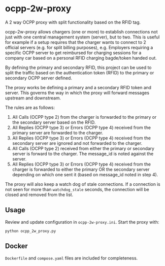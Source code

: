 # ocpp-2w-proxy

A 2 way OCPP proxy with split functionality based on the RFID tag.

ocpp-2w-proxy allows chargers (one or more) to establish connections not just with one central management system (server), but to two.
This is useful for example if a setup requires that the charger wants to connect to 2 official servers (e.g. for split billing purposes), 
e.g. Employers requiring a specific OCPP server to get reimbursed for charging sessions for a company car based on a personal RFID charging bagde/token handed out.

By defining the primary and secondary RFID, this project can be used to split the traffic based on the authentication token (RFID) to the primary or secondary OCPP server defined.

The proxy works be defining a primary and a secondary RFID token and server. This governs the way in which the proxy will forward messages upstream
and downstream.

The rules are as follows:
1. All Calls (OCPP type 2) from the charger is forwarded to the primary or the secondary server based on the RFID.
2. All Replies (OCPP type 3) or Errors (OCPP type 4) received from the primary server are forwarded to the charger.
3. All Replies (OCPP type 3) or Errors (OCPP type 4) received from the secondary server are ignored and not forwarded to the charger.
4. All Calls (OCPP type 2) received from either the primary or secondary server is forward to the charger. The message_id is noted against the server.
5. All Replies (OCPP type 3) or Errors (OCPP type 4) received from the charger is forwarded to either the primary OR the secondary server depending on which one sent it (based on message_id noted in step 4).

The proxy will also keep a watch dog of stale connections. If a connection is not seen for more than `watchdog_stale` seconds, the connection will be closed and removed from the list.

## Usage

Review and update configuration in `ocpp-2w-proxy.ini`. Start the proxy with:

`python ocpp_2w_proxy.py`

## Docker

`Dockerfile` and `compose.yaml` files are included for completeness.

 